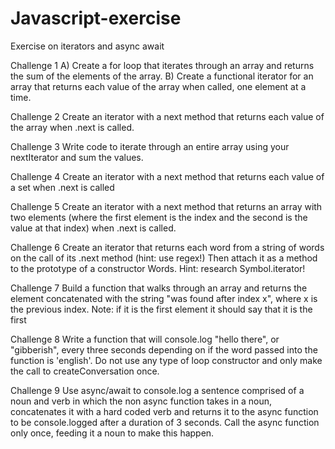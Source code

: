 # Javascript-exercise
Exercise on iterators and async await

Challenge 1
A) Create a for loop that iterates through an array and returns the sum of the elements of the array. 
B) Create a functional iterator for an array that returns each value of the array when called, one element at a time.

Challenge 2
Create an iterator with a next method that returns each value of the array when .next is called.

Challenge 3
Write code to iterate through an entire array using your nextIterator and sum the values.

Challenge 4
Create an iterator with a next method that returns each value of a set when .next is called

Challenge 5
Create an iterator with a next method that returns an array with two elements (where the first element is the index and the second is the value at that index) when .next is called.

Challenge 6
Create an iterator that returns each word from a string of words on the call of its .next method (hint: use regex!) 
Then attach it as a method to the prototype of a constructor Words. Hint: research Symbol.iterator!

Challenge 7
Build a function that walks through an array and returns the element concatenated with the string "was found after index x", where x is the previous index. 
Note: if it is the first element it should say that it is the first


Challenge 8
Write a function that will console.log "hello there", or "gibberish", every three seconds depending on if the word passed into the function is 'english'. 
Do not use any type of loop constructor and only make the call to createConversation once.


Challenge 9
Use async/await to console.log a sentence comprised of a noun and verb
in which the non async function takes in a noun, concatenates it with a 
hard coded verb and returns it to the async function to be console.logged 
after a duration of 3 seconds. Call the async function only once, 
feeding it a noun to make this happen.


